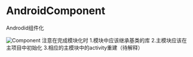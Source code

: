 # AndroidComponent
Androdid组件化

![Component](http://orbm62bsw.bkt.clouddn.com/Component.png)
注意在完成模块化时
    1.模块中应该继承基类的库
    2.主模块应该在主项目中初始化
    3.相应的主模块中的activity重建（待解释）
